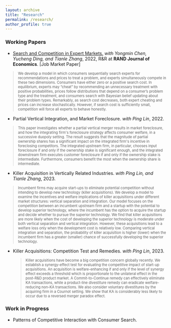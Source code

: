 ```yaml
---
layout: archive
title: "Research"
permalink: /research/
author_profile: true
---
```


### Working Papers

- [Search and Competition in Expert Markets.]([https://yirancaohk.github.io/files/Carol_jmp.pdf]) _with Yongmin Chen, Yucheng Ding, and Tianle Zhang_, 2022, R&R at **RAND Journal of Economics**. [Job Market Paper]
><span style="font-size:0.8em; text-align: justify;"> We develop a model in which consumers sequentially search experts for recommendations and prices to treat a problem, and experts simultaneously compete in these two dimensions. Consumers have either zero or a positive search cost. In equilibrium, experts may “cheat” by recommending an unnecessary treatment with positive probabilities, prices follow distributions that depend on a consumer’s problem type and the treatment, and consumers search with Bayesian belief updating about their problem types. Remarkably, as search cost decreases, both expert cheating and prices can increase stochastically. However, if search cost is sufficiently small, competition will force all experts to behave honestly.</span>

- Partial Vertical Integration, and Market Foreclosure. _with Ping Lin_, 2022.
 ><span style="font-size:0.8em; text-align: justify;"> This paper investigates whether a partial vertical merger results in market foreclosure, and how the integrating firm's foreclosure strategy affects consumer welfare, in a successive duopoly setting. The result suggests that the magnitude of partial ownership shares has a significant impact on the integrated firm's incentive in foreclosing competitors. The integrated upstream firm, in particular, chooses input foreclosure if and only if the ownership stake is significant enough, and the integrated downstream firm executes customer foreclosure if and only if the ownership stake is intermediate. Furthermore, consumers benefit the most when the ownership share is intermediate. </span>
  
- Killer Acquisition in Vertically Related Industries. _with Ping Lin, and Tianle Zhang_, 2023.
><span style="font-size:0.8em; text-align: justify;"> Incumbent firms may acquire start-ups to eliminate potential competition without intending to develop new technology (killer acquisitions). We develop a model to examine the incentives and welfare implications of killer acquisitions under different market structures: vertical separation and integration. Our model focuses on the competition between an incumbent upstream firm and a startup with the potential to develop superior technology, where the incumbent has the option to acquire the startup and decide whether to pursue the superior technology. We find that killer acquisitions are more likely when the cost of developing the superior technology is moderate under both vertical separation and vertical integration. However, these acquisitions lead to a welfare loss only when the development cost is relatively low. Comparing vertical integration and separation, the probability of killer acquisition is higher (lower) when the incumbent firm has a greater (smaller) chance of successfully developing the superior technology.</span>

- Killer Acquisitions: Competition Test and Remedies. _with Ping Lin_, 2023.
  ><span style="font-size:0.8em; text-align: justify;"> Killer acquisitions have become a big competition concern globally recently. We establish a synergy-effect test for evaluating the competitive impact of start-up acquisitions. An acquisition is welfare-enhancing if and only if the level of synergy effect exceeds a threshold which is proportionate to the unilateral effect in the post-R\&D product market. A Commit-to-Continue remedy can effectively eliminate KA transactions, while a product-line divestiture remedy can eradicate welfare-reducing non-KA transactions. We also consider voluntary divestitures by the acquiring firm in a Cournot setting. We show that KA is considerably less likely to occur due to a reversed merger paradox effect. </span>
  


### Work in Progress
- Patterns of Competitive Interaction with Consumer Search.


<!-- {% if author.googlescholar %}
  You can also find my articles on <u><a href="{{author.googlescholar}}">my Google Scholar profile</a>.</u>
{% endif %}

{% include base_path %}

{% for post in site.publications reversed %}
  {% include archive-single.html %}
{% endfor %} -->
